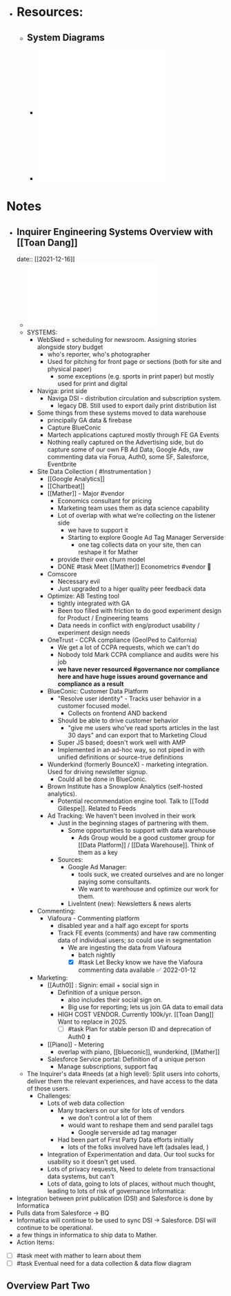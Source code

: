 - # Resources:
	- ## System Diagrams
		- ![Inquirer Architecture Diagram - 2020 (1).pdf](../../assets/Inquirer_Architecture_Diagram_-_2020_(1)_1653753907535_0.pdf)
		- ![Another System Diagram - Today (1).pdf](../../assets/Another_System_Diagram_-_Today_(1)_1653753884366_0.pdf)
# Notes
- ## Inquirer Engineering Systems Overview with [[Toan Dang]]
  date:: [[2021-12-16]]
	- ![Another System Diagram - Today (1).pdf](../../assets/Another_System_Diagram_-_Today_(1)_1653753884366_0.pdf)
	- SYSTEMS:
		- WebSked = scheduling for newsroom. Assigning stories alongside story budget
			- who's reporter, who's photographer
			- Used for pitching for front page or sections (both for site and physical paper)
				- some exceptions (e.g. sports in print paper) but mostly used for print and digital
		- Naviga: print side
			- Naviga DSI - distribution circulation and subscription system.
				- legacy DB. Still used to export daily print distribution list
		- Some things from these systems moved to data warehouse
			- principally GA data & firebase
			- Capture BlueConic
			- Martech applications captured mostly through FE GA Events
			- Nothing really captured on the Advertising side, but do capture some of our own FB Ad Data, Google Ads, raw commenting data via Forua, Auth0, some SF, Salesforce, Eventbrite
		- Site Data Collection ( #Instrumentation )
			- [[Google Analytics]]
			- [[Chartbeat]]
			- [[Mather]] - Major #vendor
				- Economics consultant for pricing
				- Marketing team uses them as data science capability
				- Lot of overlap with what we're collecting on the listener side
					- we have to support it
					- Starting to explore Google Ad Tag Manager Serverside
						- one tag collects data on your site, then can reshape it for Mather
				- provide their own churn model
				- DONE #task Meet [[Mather]] Econometrics #vendor 🔼
			- Comscore
				- Necessary evil
				- Just upgraded to a higer quality peer feedback data
			- Optimize: AB Testing tool
				- tightly integrated with GA
				- Been too filled with friction to do good experiment design for Product / Engineering teams
				- Data needs in conflict with eng/product usability / experiment design needs
			- OneTrust - CCPA compliance (GeoIPed to California)
				- We get a lot of CCPA requests, which we can't do
				- Nobody told Mark CCPA compliance and audits were his job
				- **we have never resourced #governance nor compliance here and have huge issues around governance and compliance as a result**
			- BlueConic: Customer Data Platform
				- "Resolve user identity" - Tracks user behavior in a customer focused model.
					- Collects on frontend AND backend
				- Should be able to drive customer behavior
					- "give me users who've read sports articles in the last 30 days" and can export that to Marketing Cloud
				- Super JS based; doesn't work well with AMP
				- Implemented in an ad-hoc way, so not piped in with unified definitions or source-true definitions
			- Wunderkind (formerly BounceX) - marketing integration. Used for driving newsletter signup.
				- Could all be done in BlueConic.
			- Brown Institute has a Snowplow Analytics (self-hosted analytics).
				- Potential recommendation engine tool. Talk to [[Todd Gillespe]]. Related to Feeds
			- Ad Tracking: We haven't been involved in their work
				- Just in the beginning stages of partnering with them.
					- Some opportunities to support with data warehouse
						- Ads Group would be a good customer group for [[Data Platform]] / [[Data Warehouse]]. Think of them as a key
				- Sources:
					- Google Ad Manager:
						- tools suck, we created ourselves and are no longer paying some consultants.
						- We want to warehouse and optimize our work for them.
					- LiveIntent (new): Newsletters & news alerts
		- Commenting:
			- Viafoura - Commenting platform
				- disabled year and a half ago except for sports
				- Track FE events (comments) and have raw commenting data of individual users; so could use in segmentation
					- We are ingesting the data from Viafoura
						- batch nightly
						- [x] #task Let Becky know we have the Viafoura commenting data available ✅ 2022-01-12
		- Marketing:
			- [[Auth0]] : Signin: email + social sign in
				- Definition of a unique person.
					- also includes their social sign on.
					- Big use for reporting; lets us join GA data to email data
				- HIGH COST VENDOR. Currently 100k/yr. [[Toan Dang]] Want to replace in 2025.
					- [ ] #task Plan for stable person ID and deprecation of Auth0 ⏫
			- [[Piano]] - Metering
				- overlap with piano, [[blueconic]], wunderkind, [[Mather]]
			- Salesforce Service portal: Definition of a unique person
				- Manage subscriptions, support faq
	- The Inquirer's data #needs (at a high level): Split users into cohorts, deliver them the relevant experiences, and have access to the data of those users.
		- Challenges:
			- Lots of web data collection
				- Many trackers on our site for lots of vendors
					- we don't control a lot of them
					- would want to reshape them and send parallel tags
						- Google serverside ad tag manager
				- Had been part of First Party Data efforts initially
					- lots of the folks involved have left (adsales lead, )
			- Integration of Experimentation and data. Our tool sucks for usability so it doesn't get used.
			- Lots of privacy requests, Need to delete from transactional data systems, but can't
			- Lots of data, going to lots of places, without much thought, leading to lots of risk of governance
			  Informatica:
- Integration between print publication (DSI) and Salesforce is done by Informatica
- Pulls data from Salesforce -> BQ
- Informatica will continue to be used to sync DSI -> Salesforce. DSI will continue to be operational.
- a few things in informatica to ship data to Mather.
- Action Items:
- [ ] #task meet with mather to learn about them
- [ ] #task Eventual need for a data collection & data flow diagram
## Overview Part Two